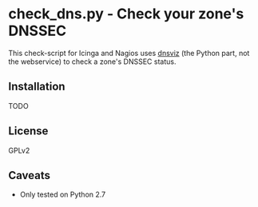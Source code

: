 # check_dns.py - Check your zone's DNSSEC

This check-script for Icinga and Nagios uses [dnsviz](https://github.com/dnsviz/dnsviz) (the Python part, not the webservice) to check a zone's DNSSEC status.

## Installation

TODO

## License

GPLv2

## Caveats

 * Only tested on Python 2.7
